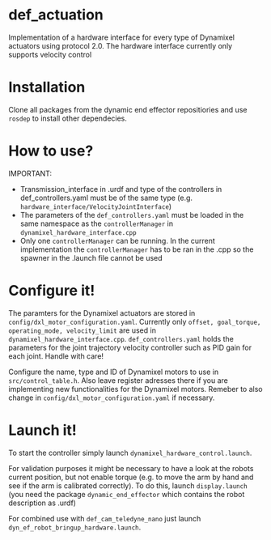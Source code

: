 # def_actuation
Implementation of a hardware interface for every type of Dynamixel actuators using protocol 2.0.
The hardware interface currently only supports velocity control

# Installation
Clone all packages from the dynamic end effector repositiories and use ```rosdep``` to install other dependecies.


# How to use?

IMPORTANT:
- Transmission_interface in .urdf and type of the controllers in def_controllers.yaml must be of the same type (e.g. ```hardware_interface/VelocityJointInterface```)
- The parameters of the ```def_controllers.yaml``` must be loaded in the same namespace as the ```controllerManager``` in ```dynamixel_hardware_interface.cpp```
- Only one ```controllerManager``` can be running. In the current implementation the ```controllerManager``` has to be ran in the .cpp so the spawner in the .launch file cannot be used

# Configure it!

The paramters for the Dynamixel actuators are stored in ```config/dxl_motor_configuration.yaml```. Currently only ```offset, goal_torque, operating_mode, velocity_limit``` are used in ```dynamixel_hardware_interface.cpp```.
```def_controllers.yaml``` holds the parameters for the joint trajectory velocity controller such as PID gain for each joint. Handle with care!

Configure the name, type and ID of Dynamixel motors to use in ```src/control_table.h```. Also leave register adresses there if you are implementing new functionalities
for the Dynamixel motors. Remeber to also change in ```config/dxl_motor_configuration.yaml``` if necessary.

# Launch it!

To start the controller simply launch ```dynamixel_hardware_control.launch```.

For validation purposes it might be necessary to have a look at the robots current position, but not enable torque (e.g. to move the arm by hand and see if the arm is calibrated correctly).
To do this, launch ```display.launch``` (you need the package ```dynamic_end_effector``` which contains the robot description as .urdf)

For combined use with ```def_cam_teledyne_nano``` just launch ```dyn_ef_robot_bringup_hardware.launch```.
